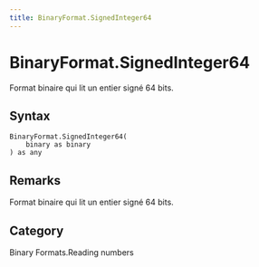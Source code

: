 ```yaml
---
title: BinaryFormat.SignedInteger64
---
```


# BinaryFormat.SignedInteger64


Format binaire qui lit un entier signé 64 bits.


## Syntax

```powerquery
BinaryFormat.SignedInteger64(
    binary as binary
) as any
```


## Remarks

Format binaire qui lit un entier signé 64 bits.



## Category
Binary Formats.Reading numbers
